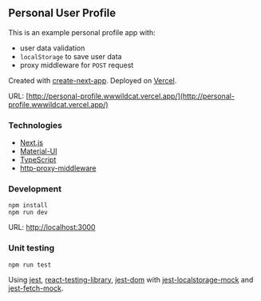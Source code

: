 ## Personal User Profile

This is an example personal profile app with:
- user data validation
- `localStorage` to save user data
- proxy middleware for `POST` request

Created with [create-next-app](https://nextjs.org/docs/api-reference/create-next-app).
Deployed on [Vercel](https://vercel.com/docs).

URL: [http://personal-profile.wwwildcat.vercel.app/](http://personal-profile.wwwildcat.vercel.app/)

### Technologies

- [Next.js](https://github.com/vercel/next.js/)
- [Material-UI](https://github.com/mui-org/material-ui)
- [TypeScript](https://github.com/Microsoft/TypeScript)
- [http-proxy-middleware](https://github.com/chimurai/http-proxy-middleware)

### Development
```
npm install
npm run dev
```
URL: [http://localhost:3000](http://localhost:3000)

### Unit testing
```
npm run test
```
Using [jest](https://github.com/facebook/jest), [react-testing-library](https://github.com/testing-library/react-testing-library), [jest-dom](https://github.com/testing-library/jest-dom) with [jest-localstorage-mock](https://github.com/clarkbw/jest-localstorage-mock) and [jest-fetch-mock](https://github.com/jefflau/jest-fetch-mock).